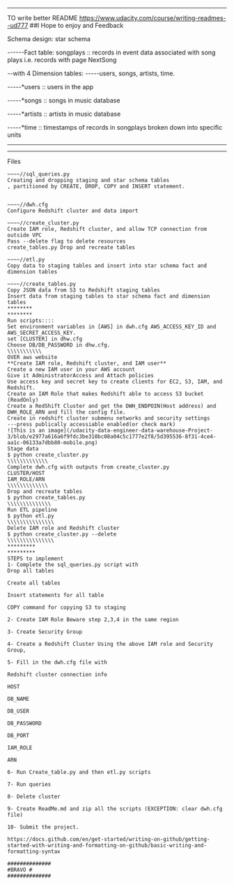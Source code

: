 ****************************************
TO write better README https://www.udacity.com/course/writing-readmes--ud777
##I Hope to enjoy and Feedback

Schema design: star schema 

------Fact table: songplays :: records in event data associated with song plays i.e. records with page NextSong

--with 4  Dimension tables: 
-----users, songs, artists, time.

-----*users   :: users in the app

-----*songs   :: songs in music database

-----*artists :: artists in music database

-----*time    :: timestamps of records in songplays broken down into specific units

*********************************************
*********************************************
Files
~~~~
~~~~//sql_queries.py
Creating and dropping staging and star schema tables
, partitioned by CREATE, DROP, COPY and INSERT statement.


~~~~//dwh.cfg 
Configure Redshift cluster and data import

~~~~//create_cluster.py
Create IAM role, Redshift cluster, and allow TCP connection from outside VPC
Pass --delete flag to delete resources
create_tables.py Drop and recreate tables   

~~~~//etl.py 
Copy data to staging tables and insert into star schema fact and dimension tables

~~~~//create_tables.py      
Copy JSON data from S3 to Redshift staging tables
Insert data from staging tables to star schema fact and dimension tables 
********
********
Run scripts::::
Set environment variables in [AWS] in dwh.cfg AWS_ACCESS_KEY_ID and AWS_SECRET_ACCESS_KEY.
set [CLUSTER] in dhw.cfg
Choose DB/DB_PASSWORD in dhw.cfg.
\\\\\\\\\\\
OVER aws website
**Create IAM role, Redshift cluster, and IAM user**
Create a new IAM user in your AWS account
Give it AdministratorAccess and Attach policies
Use access key and secret key to create clients for EC2, S3, IAM, and Redshift.
Create an IAM Role that makes Redshift able to access S3 bucket (ReadOnly)
Create a RedShift Cluster and get the DWH_ENDPOIN(Host address) and DWH_ROLE_ARN and fill the config file.
Create in redshift cluster submenu networks and security settings 
---press publically accessiable enabled(or check mark)
![This is an image](/udacity-data-engineer-data-warehouse-Project-3/blob/e2977a616a6f9fdc3be310bc08a04c5c1777e2f8/5d395536-8f31-4ce4-aa1c-06133a7dbb80-mobile.png)
Stage data
$ python create_cluster.py
\\\\\\\\\\\\\
Complete dwh.cfg with outputs from create_cluster.py
CLUSTER/HOST
IAM_ROLE/ARN
\\\\\\\\\\\\\
Drop and recreate tables
$ python create_tables.py
\\\\\\\\\\\\\\
Run ETL pipeline
$ python etl.py
\\\\\\\\\\\\\\\
Delete IAM role and Redshift cluster
$ python create_cluster.py --delete
\\\\\\\\\\\\\\\
*********
*********
STEPS to implement 
1- Complete the sql_queries.py script with
Drop all tables

Create all tables

Insert statements for all table

COPY command for copying S3 to staging

2- Create IAM Role Beware step 2,3,4 in the same region

3- Create Security Group

4- Create a Redshift Cluster Using the above IAM role and Security Group,

5- Fill in the dwh.cfg file with

Redshift cluster connection info

HOST

DB_NAME

DB_USER

DB_PASSWORD

DB_PORT

IAM_ROLE

ARN

6- Run Create_table.py and then etl.py scripts

7- Run queries

8- Delete cluster

9- Create ReadMe.md and zip all the scripts (EXCEPTION: clear dwh.cfg file)

10- Submit the project.

https://docs.github.com/en/get-started/writing-on-github/getting-started-with-writing-and-formatting-on-github/basic-writing-and-formatting-syntax

##############
#BRAVO #
##############
